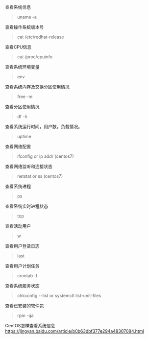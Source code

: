 查看系统信息
> uname -a

查看操作系统版本号
> cat /etc/redhat-release

查看CPU信息
> cat /proc/cpuinfo

查看系统环境变量
> env

查看系统内存及交换分区使用情况
> free -m

查看分区使用情况
> df -h

查看系统运行时间，用户数，负载情况。
> uptime

查看网络配置
> ifconfig
or
> ip addr (centos7)

查看网络监听和连接状态
> netstat
or
> ss (centos7)

查看系统进程
> ps

查看系统实时进程状态
> top

查看活动用户
> w

查看用户登录日志
> last

查看用户计划任务
> crontab -l

查看系统服务状态
> chkconfig --list
or
> systemctl list-unit-files

查看已安装的软件包
> rpm -qa


CentOS怎样查看系统信息
https://jingyan.baidu.com/article/b0b63dbf377e294a48307084.html